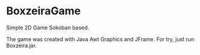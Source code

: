 # BoxzeiraGame
Simple 2D Game Sokoban based.

The game was created with Java Awt Graphics and JFrame.
For try, just run Boxzeira.jar.
